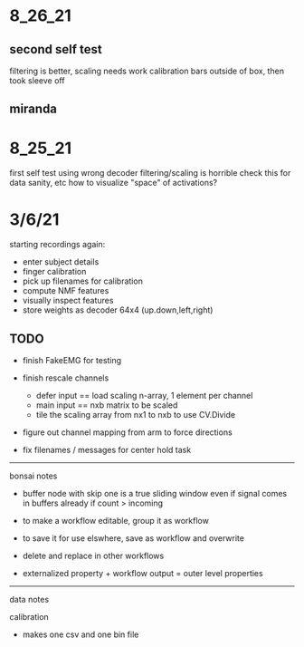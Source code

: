 # 8_26_21
## second self test
filtering is better, scaling needs work
calibration bars outside of box, then took sleeve off


## miranda

# 8_25_21

first self test
using wrong decoder
filtering/scaling is horrible
check this for data sanity, etc
how to visualize "space" of activations?
# 3/6/21

starting recordings again:

- enter subject details
- finger calibration
- pick up filenames for calibration
- compute NMF features
- visually inspect features
- store weights as decoder 64x4 (up.down,left,right)
 

## TODO

- finish FakeEMG for testing 
- finish rescale channels
	- defer input == load scaling n-array, 1 element per channel
	- main input == nxb matrix to be scaled
	- tile the scaling array from nx1 to nxb to use CV.Divide

- figure out channel mapping from arm to force directions

- fix filenames / messages for center hold task

--- 

bonsai notes
- buffer node with skip one is a true sliding window even if signal comes in buffers already
if count > incoming
- to make a workflow editable, group it as workflow
- to save it for use elswhere, save as workflow and overwrite
- delete and replace in other workflows

- externalized property + workflow output = outer level properties


--- 

data notes

calibration
- makes one csv and one bin file